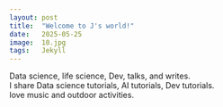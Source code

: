 ```yaml
---
layout: post
title:  "Welcome to J's world!"
date:   2025-05-25
image:  10.jpg
tags:   Jekyll
---
```


Data science, life science, Dev, talks, and writes. <br>
I share Data science tutorials, AI tutorials, Dev tutorials.  <br>
love music and outdoor activities.
